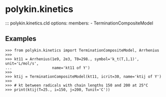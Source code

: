 # polykin.kinetics

::: polykin.kinetics.cld
    options:
        members:
            - TerminationCompositeModel

## Examples

```pycon exec="on" source="console"
>>> from polykin.kinetics import TerminationCompositeModel, Arrhenius
>>>
>>> kt11 = Arrhenius(1e9, 2e3, T0=298., symbol='k_t(T,1,1)', unit='L/mol/s',
...                  name='kt11 of Y')
>>>
>>> ktij = TerminationCompositeModel(kt11, icrit=30, name='ktij of Y')
>>>
>>> # kt between radicals with chain lengths 150 and 200 at 25°C
>>> print(ktij(T=25., i=150, j=200, Tunit='C'))
```
